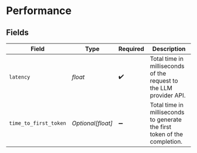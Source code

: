 # Performance


## Fields

| Field                                                                     | Type                                                                      | Required                                                                  | Description                                                               |
| ------------------------------------------------------------------------- | ------------------------------------------------------------------------- | ------------------------------------------------------------------------- | ------------------------------------------------------------------------- |
| `latency`                                                                 | *float*                                                                   | :heavy_check_mark:                                                        | Total time in milliseconds of the request to the LLM provider API.        |
| `time_to_first_token`                                                     | *Optional[float]*                                                         | :heavy_minus_sign:                                                        | Total time in milliseconds to generate the first token of the completion. |